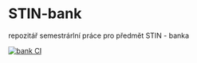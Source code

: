 # STIN-bank

repozitář semestrárlní práce pro předmět STIN - banka

[![bank CI](https://github.com/filipkralson/STIN-bank/actions/workflows/codecov.yml/badge.svg)](https://github.com/filipkralson/STIN-bank/actions/workflows/codecov.yml)
